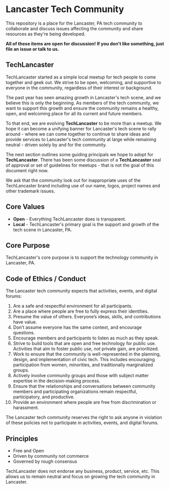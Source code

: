 # Lancaster Tech Community

This repository is a place for the Lancaster, PA tech community to collaborate
and discuss issues affecting the community and share resources as they're being
developed.

**All of these items are open for discussion! If you don't like something, just
file an issue or talk to us.**

## TechLancaster
TechLancaster started as a simple local meetup for tech people to come together and geek out. We strive to be open, welcoming, and supportive to everyone in the community, regardless of their interest or background.

The past year has seen amazing growth in Lancaster's tech scene, and we believe this is only the beginning. As members of the tech community, we want to support this growth and ensure the community remains a healthy, open, and welcoming place for all its current and future members.

To that end, we are evolving **TechLancaster** to be more than a meetup.  We hope it can become a unifying banner for Lancaster's tech scene to rally around - where we can come together to continue to share ideas and provide services to Lancaster's tech community at large while remaining neutral - driven solely by and for the community.

The next section outlines some guiding principals we hope to adopt for **TechLancaster**.  There has been some discussion of a **TechLancaster** seal of approval or set of guidelines for meetups - that is not the goal of this document right now.

We ask that the community look out for inappropriate uses of the TechLancaster brand including use of our name, logos, project names and other trademark issues.

## Core Values
* **Open** - Everything TechLancaster does is transparent.
* **Local** - TechLancaster's primary goal is the support and growth of the tech scene in Lancaster, PA.

## Core Purpose
TechLancaster's core purpose is to support the technology community in Lancaster, PA.

## Code of Ethics / Conduct
The Lancaster tech community expects that activities, events, and digital forums:

1. Are a safe and respectful environment for all participants.
2. Are a place where people are free to fully express their identities.
3. Presume the value of others. Everyone’s ideas, skills, and contributions have value.
4. Don’t assume everyone has the same context, and encourage questions.
5. Encourage members and participants to listen as much as they speak.
6. Strive to build tools that are open and free technology for public use. Activities that aim to foster public use, not private gain, are prioritized.
7. Work to ensure that the community is well-represented in the planning, design, and implementation of civic tech. This includes encouraging participation from women, minorities, and traditionally marginalized groups.
8. Actively involve community groups and those with subject matter expertise in the decision-making process.
9. Ensure that the relationships and conversations between community members and participating organizations remain respectful, participatory, and productive.
10. Provide an environment where people are free from discrimination or harassment.

The Lancaster tech community reserves the right to ask anyone in violation of these policies not to participate in activities, events, and digital forums.

## Principles
* Free and Open
* Driven by community not commerce
* Governed by rough consensus

TechLancaster does not endorse any business, product, service, etc.  This allows us to remain neutral and focus on growing  the tech community in Lancaster.
